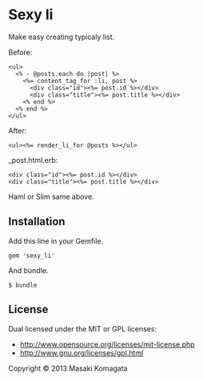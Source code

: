 # Sexy li

Make easy creating typicaly list.

Before:

    <ul>
      <% - @posts.each do |post| %>
        <%= content_tag_for :li, post %>
          <div class="id"><%= post.id %></div>
          <div class="title"><%= post.title %></div>
        <% end %>
      <% end %>
    </ul>

After:

    <ul><%= render_li_for @posts %></ul>

_post.html.erb:

    <div class="id"><%= post.id %></div>
    <div class="title"><%= post.title %></div>

Haml or Slim same above.

## Installation

Add this line in your Gemfile.

    gem 'sexy_li'

And bundle.

    $ bundle

## License

Dual licensed under the MIT or GPL licenses:

+ http://www.opensource.org/licenses/mit-license.php
+ http://www.gnu.org/licenses/gpl.html

Copyright © 2013 Masaki Komagata
